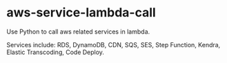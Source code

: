 # aws-service-lambda-call
Use Python to call aws related services in lambda.


Services include: RDS, DynamoDB, CDN, SQS, SES, Step Function, Kendra, Elastic Transcoding, Code Deploy.
